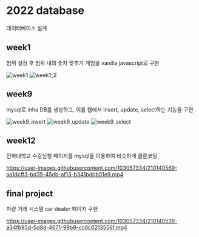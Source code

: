 # 2022 database
데이터베이스 설계

## week1

범위 설정 후 범위 내의 숫자 맞추기 게임을 vanilla javascript로 구현

![week1](https://user-images.githubusercontent.com/103057334/210140416-31fcadc9-68de-4923-a289-d5ea8e5a8723.png)
![week1_2](https://user-images.githubusercontent.com/103057334/210140419-198e37f1-cc80-4491-b18c-d30c08fd0075.png)

  
## week9

mysql로 inha DB를 생성하고, 이를 웹에서 insert, update, select하는 기능을 구현

![week9_insert](https://user-images.githubusercontent.com/103057334/210140444-38c11030-10de-4b64-879e-5bbeca54985a.png)
![week9_update](https://user-images.githubusercontent.com/103057334/210140446-2b5c9c99-1ff0-4d9e-9251-f14cd118291b.png)
![week9_select](https://user-images.githubusercontent.com/103057334/210140447-93cc7744-d297-462e-bb2b-3ba2b33410ca.png)


  
## week12

인하대학교 수강신청 페이지를 mysql을 이용하여 비슷하게 클론코딩


https://user-images.githubusercontent.com/103057334/210140569-aa1dcff3-bd35-45db-af13-b341bdbb01e9.mp4


  
## final project

차량 거래 시스템 car dealer 페이지 구현

https://user-images.githubusercontent.com/103057334/210140536-a34fb95d-5d8d-4671-99b9-cc6c6213556f.mp4

